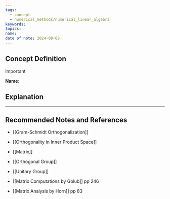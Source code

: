```yaml
---
tags:
  - concept
  - numerical_methods/numerical_linear_algebra
keywords: 
topics: 
name: 
date of note: 2024-08-08
---
```


## Concept Definition

>[!important]
>**Name**: 



## Explanation





-----------
##  Recommended Notes and References


- [[Gram-Schmidt Orthogonalization]]
- [[Orthogonality in Inner Product Space]]



- [[Matrix]]
- [[Orthogonal Group]]
- [[Unitary Group]]

- [[Matrix Computations by Golub]] pp 246
- [[Matrix Analysis by Horn]] pp 83